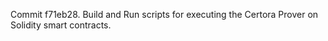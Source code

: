 Commit f71eb28.                    Build and Run scripts for executing the Certora Prover on Solidity smart contracts.